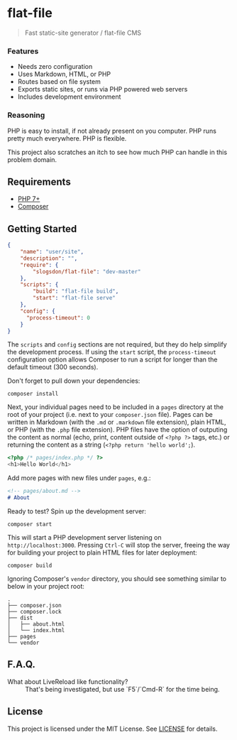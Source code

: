 # flat-file

> Fast static-site generator / flat-file CMS

### Features

- Needs zero configuration
- Uses Markdown, HTML, or PHP
- Routes based on file system
- Exports static sites, or runs via PHP powered web servers
- Includes development environment

### Reasoning

PHP is easy to install, if not already present on you computer. PHP runs pretty much everywhere. PHP is flexible.

This project also scratches an itch to see how much PHP can handle in this problem domain.

## Requirements

- [PHP 7+](http://www.php.net/)
- [Composer](https://getcomposer.org/)

## Getting Started

```json
{
    "name": "user/site",
    "description": "",
    "require": {
        "slogsdon/flat-file": "dev-master"
    },
    "scripts": {
        "build": "flat-file build",
        "start": "flat-file serve"
    },
    "config": {
      "process-timeout": 0
    }
}
```

The `scripts` and `config` sections are not required, but they do help simplify the development process. If using the `start` script, the `process-timeout` configuration option allows Composer to run a script for longer than the default timeout (300 seconds).

Don't forget to pull down your dependencies:

```
composer install
```

Next, your individual pages need to be included in a `pages` directory at the root of your project (i.e. next to your `composer.json` file). Pages can be written in Markdown (with the `.md` or `.markdown` file extension), plain HTML, or PHP (with the `.php` file extension). PHP files have the option of outputing the content as normal (echo, print, content outside of `<?php ?>` tags, etc.) or returning the content as a string (`<?php return 'hello world';`).


```php
<?php /* pages/index.php */ ?>
<h1>Hello World</h1>
```

Add more pages with new files under `pages`, e.g.:

```md
<!-- pages/about.md -->
# About
```

Ready to test? Spin up the development server:

```
composer start
```

This will start a PHP development server listening on `http://localhost:3000`. Pressing `Ctrl-C` will stop the server, freeing the way for building your project to plain HTML files for later deployment:

```
composer build
```

Ignoring Composer's `vendor` directory, you should see something similar to below in your project root:

```
.
├── composer.json
├── composer.lock
├── dist
│   ├── about.html
│   └── index.html
├── pages
└── vendor
```

## F.A.Q.

<dl>
  <dt>What about LiveReload like functionality?</dt>
  <dd>That's being investigated, but use `F5`/`Cmd-R` for the time being.</dd>
</dl>

## License

This project is licensed under the MIT License. See [LICENSE](LICENSE) for details.
